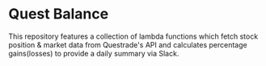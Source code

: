 # Quest Balance

This repository features a collection of lambda functions which fetch stock position & market data from Questrade's API and calculates percentage gains(losses) to provide a daily summary via Slack. 

<br/>


